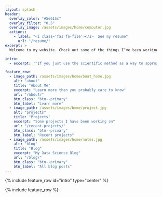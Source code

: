 ```yaml
---
layout: splash
header:
  overlay_color: "#5e616c"
  overlay_filter: "0.5"
  overlay_image: /assets/images/home/computer.jpg
  actions:
    - label: "<i class='fas fa-file'></i>  See my resume"
      url: "/resume/"
excerpt: >
  Welcome to my website. Check out some of the things I’ve been working on recently, and feel free to contact me if you have any questions.<br />

intro:  
  - excerpt: '“If you just use the scientific method as a way to approach data-intensive projects, I think you’re more apt to be successful with your outcome.” *-* *Bob Hayes*'

feature_row:
  - image_path: /assets/images/home/boat_home.jpg
    alt: "about"
    title: "About Me"
    excerpt: "Learn more than you probably care to know"
    url: "/about/"
    btn_class: "btn--primary"
    btn_label: "Learn more"
  - image_path: /assets/images/home/project.jpg
    alt: "projects"
    title: "Projects"
    excerpt: "Some projects I have been working on"
    url: "/recent-projects/"
    btn_class: "btn--primary"
    btn_label: "Recent projects"
  - image_path: /assets/images/home/notes.jpg
    alt: "blog"
    title: "Blog"
    excerpt: "My Data Science Blog"
    url: "/blog/"
    btn_class: "btn--primary"
    btn_label: "All blog posts"      
---
```


{% include feature_row id="intro" type="center" %}

{% include feature_row %}